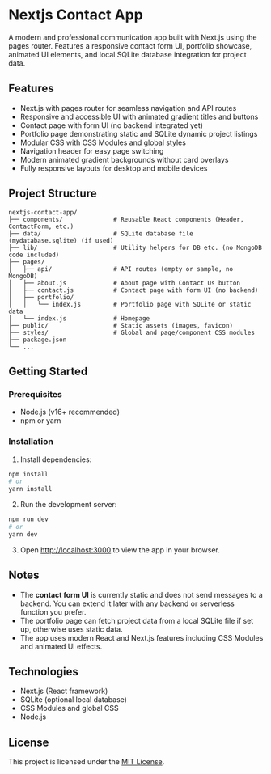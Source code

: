# Nextjs Contact App

A modern and professional communication app built with Next.js using the pages router. Features a responsive contact form UI, portfolio showcase, animated UI elements, and local SQLite database integration for project data.

## Features

- Next.js with pages router for seamless navigation and API routes
- Responsive and accessible UI with animated gradient titles and buttons
- Contact page with form UI (no backend integrated yet)
- Portfolio page demonstrating static and SQLite dynamic project listings
- Modular CSS with CSS Modules and global styles
- Navigation header for easy page switching
- Modern animated gradient backgrounds without card overlays
- Fully responsive layouts for desktop and mobile devices

## Project Structure

```
nextjs-contact-app/
├── components/              # Reusable React components (Header, ContactForm, etc.)
├── data/                    # SQLite database file (mydatabase.sqlite) (if used)
├── lib/                     # Utility helpers for DB etc. (no MongoDB code included)
├── pages/
│   ├── api/                 # API routes (empty or sample, no MongoDB)
│   ├── about.js             # About page with Contact Us button
│   ├── contact.js           # Contact page with form UI (no backend)
│   ├── portfolio/
│   │   └── index.js         # Portfolio page with SQLite or static data
│   └── index.js             # Homepage
├── public/                  # Static assets (images, favicon)
├── styles/                  # Global and page/component CSS modules
├── package.json
└── ...
```

## Getting Started

### Prerequisites

- Node.js (v16+ recommended)
- npm or yarn

### Installation

1. Install dependencies:

```bash
npm install
# or
yarn install
```

2. Run the development server:

```bash
npm run dev
# or
yarn dev
```

3. Open [http://localhost:3000](http://localhost:3000) to view the app in your browser.

## Notes

- The **contact form UI** is currently static and does not send messages to a backend. You can extend it later with any backend or serverless function you prefer.
- The portfolio page can fetch project data from a local SQLite file if set up, otherwise uses static data.
- The app uses modern React and Next.js features including CSS Modules and animated UI effects.

## Technologies

- Next.js (React framework)
- SQLite (optional local database)
- CSS Modules and global CSS
- Node.js

## License

This project is licensed under the [MIT License](LICENSE).
